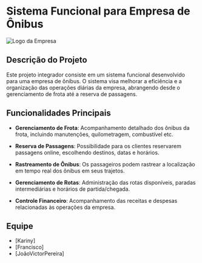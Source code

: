 # Sistema Funcional para Empresa de Ônibus

![Logo da Empresa](link_para_logo.png)

## Descrição do Projeto

Este projeto integrador consiste em um sistema funcional desenvolvido para uma empresa de ônibus. O sistema visa melhorar a eficiência e a organização das operações diárias da empresa, abrangendo desde o gerenciamento de frota até a reserva de passagens.

## Funcionalidades Principais

- **Gerenciamento de Frota**: Acompanhamento detalhado dos ônibus da frota, incluindo manutenções, quilometragem, combustível etc.

- **Reserva de Passagens**: Possibilidade para os clientes reservarem passagens online, escolhendo destinos, datas e horários.

- **Rastreamento de Ônibus**: Os passageiros podem rastrear a localização em tempo real dos ônibus em seus trajetos.

- **Gerenciamento de Rotas**: Administração das rotas disponíveis, paradas intermediárias e horários de partida/chegada.

- **Controle Financeiro**: Acompanhamento das receitas e despesas relacionadas às operações da empresa.

## Equipe

- [Kariny]
- [Francisco]
- [JoãoVictorPereira]
